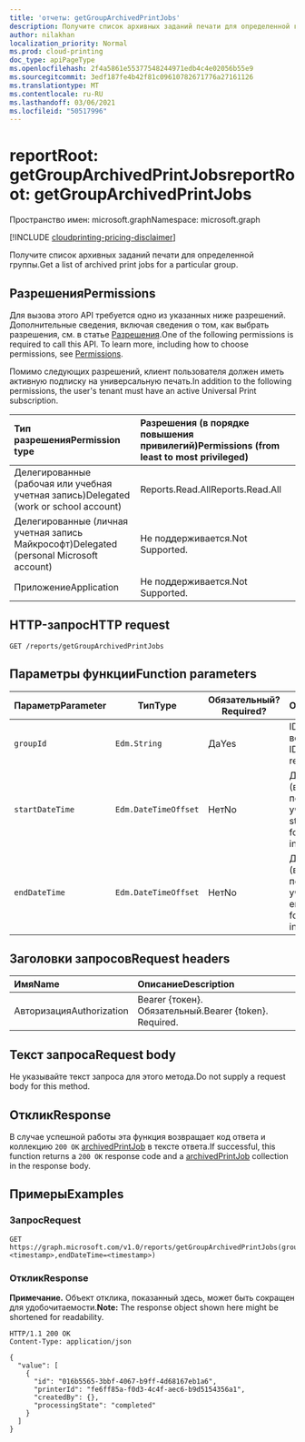 ```yaml
---
title: 'отчеты: getGroupArchivedPrintJobs'
description: Получите список архивных заданий печати для определенной группы.
author: nilakhan
localization_priority: Normal
ms.prod: cloud-printing
doc_type: apiPageType
ms.openlocfilehash: 2f4a5861e55377548244971edb4c4e02056b55e9
ms.sourcegitcommit: 3edf187fe4b42f81c09610782671776a27161126
ms.translationtype: MT
ms.contentlocale: ru-RU
ms.lasthandoff: 03/06/2021
ms.locfileid: "50517996"
---
```

# <a name="reportroot-getgrouparchivedprintjobs"></a><span data-ttu-id="b64a4-103">reportRoot: getGroupArchivedPrintJobs</span><span class="sxs-lookup"><span data-stu-id="b64a4-103">reportRoot: getGroupArchivedPrintJobs</span></span>
<span data-ttu-id="b64a4-104">Пространство имен: microsoft.graph</span><span class="sxs-lookup"><span data-stu-id="b64a4-104">Namespace: microsoft.graph</span></span>

[!INCLUDE [cloudprinting-pricing-disclaimer](../../includes/cloudprinting-pricing-disclaimer.md)]

<span data-ttu-id="b64a4-105">Получите список архивных заданий печати для определенной группы.</span><span class="sxs-lookup"><span data-stu-id="b64a4-105">Get a list of archived print jobs for a particular group.</span></span>

## <a name="permissions"></a><span data-ttu-id="b64a4-106">Разрешения</span><span class="sxs-lookup"><span data-stu-id="b64a4-106">Permissions</span></span>
<span data-ttu-id="b64a4-p101">Для вызова этого API требуется одно из указанных ниже разрешений. Дополнительные сведения, включая сведения о том, как выбрать разрешения, см. в статье [Разрешения](/graph/permissions-reference).</span><span class="sxs-lookup"><span data-stu-id="b64a4-p101">One of the following permissions is required to call this API. To learn more, including how to choose permissions, see [Permissions](/graph/permissions-reference).</span></span>

<span data-ttu-id="b64a4-109">Помимо следующих разрешений, клиент пользователя должен иметь активную подписку на универсальную печать.</span><span class="sxs-lookup"><span data-stu-id="b64a4-109">In addition to the following permissions, the user's tenant must have an active Universal Print subscription.</span></span>

|<span data-ttu-id="b64a4-110">Тип разрешения</span><span class="sxs-lookup"><span data-stu-id="b64a4-110">Permission type</span></span> | <span data-ttu-id="b64a4-111">Разрешения (в порядке повышения привилегий)</span><span class="sxs-lookup"><span data-stu-id="b64a4-111">Permissions (from least to most privileged)</span></span> |
|:---------------|:--------------------------------------------|
|<span data-ttu-id="b64a4-112">Делегированные (рабочая или учебная учетная запись)</span><span class="sxs-lookup"><span data-stu-id="b64a4-112">Delegated (work or school account)</span></span>| <span data-ttu-id="b64a4-113">Reports.Read.All</span><span class="sxs-lookup"><span data-stu-id="b64a4-113">Reports.Read.All</span></span> |
|<span data-ttu-id="b64a4-114">Делегированные (личная учетная запись Майкрософт)</span><span class="sxs-lookup"><span data-stu-id="b64a4-114">Delegated (personal Microsoft account)</span></span>|<span data-ttu-id="b64a4-115">Не поддерживается.</span><span class="sxs-lookup"><span data-stu-id="b64a4-115">Not Supported.</span></span>|
|<span data-ttu-id="b64a4-116">Приложение</span><span class="sxs-lookup"><span data-stu-id="b64a4-116">Application</span></span>|<span data-ttu-id="b64a4-117">Не поддерживается.</span><span class="sxs-lookup"><span data-stu-id="b64a4-117">Not Supported.</span></span>|

## <a name="http-request"></a><span data-ttu-id="b64a4-118">HTTP-запрос</span><span class="sxs-lookup"><span data-stu-id="b64a4-118">HTTP request</span></span>

<!-- {
  "blockType": "ignored"
}
-->
``` http
GET /reports/getGroupArchivedPrintJobs
```

## <a name="function-parameters"></a><span data-ttu-id="b64a4-119">Параметры функции</span><span class="sxs-lookup"><span data-stu-id="b64a4-119">Function parameters</span></span>

| <span data-ttu-id="b64a4-120">Параметр</span><span class="sxs-lookup"><span data-stu-id="b64a4-120">Parameter</span></span>     | <span data-ttu-id="b64a4-121">Тип</span><span class="sxs-lookup"><span data-stu-id="b64a4-121">Type</span></span>                 | <span data-ttu-id="b64a4-122">Обязательный?</span><span class="sxs-lookup"><span data-stu-id="b64a4-122">Required?</span></span> | <span data-ttu-id="b64a4-123">Описание</span><span class="sxs-lookup"><span data-stu-id="b64a4-123">Description</span></span>                                                          |
|---------------|----------------------|-----------|----------------------------------------------------------------------|
| `groupId`     | `Edm.String`         | <span data-ttu-id="b64a4-124">Да</span><span class="sxs-lookup"><span data-stu-id="b64a4-124">Yes</span></span>       | <span data-ttu-id="b64a4-125">ID группы для возврата данных.</span><span class="sxs-lookup"><span data-stu-id="b64a4-125">The ID of the group to return data for.</span></span>                              |
| `startDateTime` | `Edm.DateTimeOffset` | <span data-ttu-id="b64a4-126">Нет</span><span class="sxs-lookup"><span data-stu-id="b64a4-126">No</span></span>        | <span data-ttu-id="b64a4-127">Дата начала (включительно) для периода времени с учетом данных.</span><span class="sxs-lookup"><span data-stu-id="b64a4-127">The start date (inclusive) for the time period to include data from.</span></span> |
| `endDateTime`   | `Edm.DateTimeOffset` | <span data-ttu-id="b64a4-128">Нет</span><span class="sxs-lookup"><span data-stu-id="b64a4-128">No</span></span>        | <span data-ttu-id="b64a4-129">Дата окончания (включительно) для периода времени с учетом данных.</span><span class="sxs-lookup"><span data-stu-id="b64a4-129">The end date (inclusive) for the time period to include data from.</span></span>   |

## <a name="request-headers"></a><span data-ttu-id="b64a4-130">Заголовки запросов</span><span class="sxs-lookup"><span data-stu-id="b64a4-130">Request headers</span></span>
|<span data-ttu-id="b64a4-131">Имя</span><span class="sxs-lookup"><span data-stu-id="b64a4-131">Name</span></span>|<span data-ttu-id="b64a4-132">Описание</span><span class="sxs-lookup"><span data-stu-id="b64a4-132">Description</span></span>|
|:---|:---|
|<span data-ttu-id="b64a4-133">Авторизация</span><span class="sxs-lookup"><span data-stu-id="b64a4-133">Authorization</span></span>|<span data-ttu-id="b64a4-p102">Bearer {токен}. Обязательный.</span><span class="sxs-lookup"><span data-stu-id="b64a4-p102">Bearer {token}. Required.</span></span>|

## <a name="request-body"></a><span data-ttu-id="b64a4-136">Текст запроса</span><span class="sxs-lookup"><span data-stu-id="b64a4-136">Request body</span></span>
<span data-ttu-id="b64a4-137">Не указывайте текст запроса для этого метода.</span><span class="sxs-lookup"><span data-stu-id="b64a4-137">Do not supply a request body for this method.</span></span>

## <a name="response"></a><span data-ttu-id="b64a4-138">Отклик</span><span class="sxs-lookup"><span data-stu-id="b64a4-138">Response</span></span>

<span data-ttu-id="b64a4-139">В случае успешной работы эта функция возвращает код ответа и коллекцию `200 OK` [archivedPrintJob](../resources/archivedprintjob.md) в тексте ответа.</span><span class="sxs-lookup"><span data-stu-id="b64a4-139">If successful, this function returns a `200 OK` response code and a [archivedPrintJob](../resources/archivedprintjob.md) collection in the response body.</span></span>

## <a name="examples"></a><span data-ttu-id="b64a4-140">Примеры</span><span class="sxs-lookup"><span data-stu-id="b64a4-140">Examples</span></span>

### <a name="request"></a><span data-ttu-id="b64a4-141">Запрос</span><span class="sxs-lookup"><span data-stu-id="b64a4-141">Request</span></span>
<!-- {
  "blockType": "request",
  "name": "reports_getgrouparchivedprintjobs"
}
-->
``` http
GET https://graph.microsoft.com/v1.0/reports/getGroupArchivedPrintJobs(groupId='{id}',startDateTime=<timestamp>,endDateTime=<timestamp>)
```

### <a name="response"></a><span data-ttu-id="b64a4-142">Отклик</span><span class="sxs-lookup"><span data-stu-id="b64a4-142">Response</span></span>
<span data-ttu-id="b64a4-143">**Примечание.** Объект отклика, показанный здесь, может быть сокращен для удобочитаемости.</span><span class="sxs-lookup"><span data-stu-id="b64a4-143">**Note:** The response object shown here might be shortened for readability.</span></span>
<!-- {
  "blockType": "response",
  "truncated": true,
  "@odata.type": "Collection(microsoft.graph.archivedPrintJob)"
}
-->
``` http
HTTP/1.1 200 OK
Content-Type: application/json

{
  "value": [
    {
      "id": "016b5565-3bbf-4067-b9ff-4d68167eb1a6",
      "printerId": "fe6ff85a-f0d3-4c4f-aec6-b9d5154356a1",
      "createdBy": {},
      "processingState": "completed"
    }
  ]
}
```

